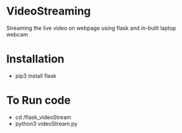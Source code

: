 # VideoStreaming
Streaming the live video on webpage using flask and in-bulit laptop webcam

# Installation
 - pip3 install flask

# To Run code
 - cd /flask_videoStream
 - python3 videoStream.py
